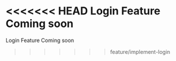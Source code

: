 <<<<<<< HEAD
Login Feature Coming soon
=======
Login Feature Coming soon
>>>>>>> feature/implement-login
